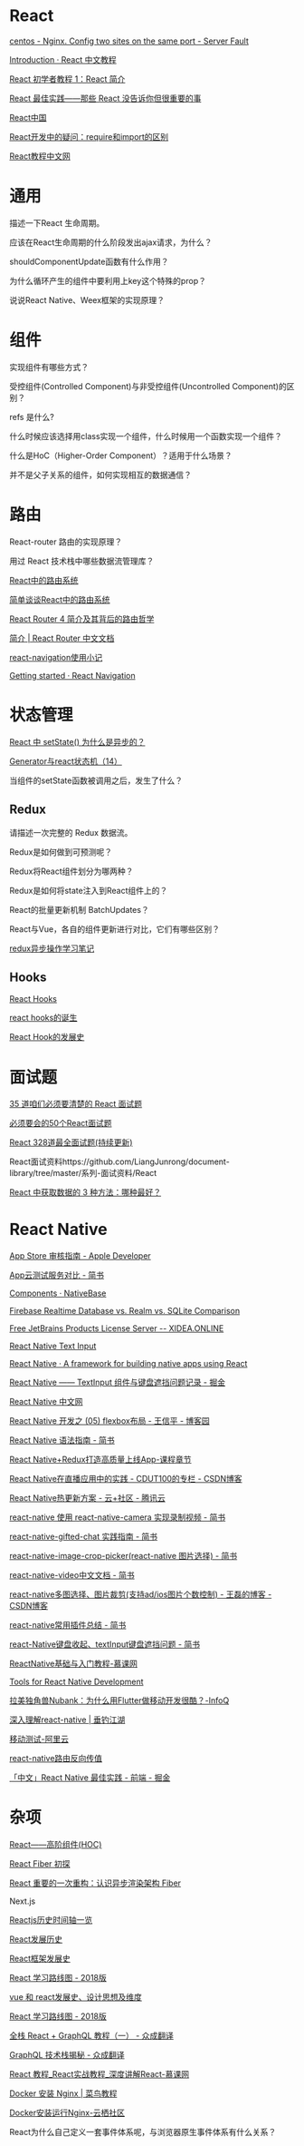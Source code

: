 # React

[centos - Nginx. Config two sites on the same port - Server Fault](https://serverfault.com/questions/705863/nginx-config-two-sites-on-the-same-port)

[Introduction · React 中文教程](http://uprogrammer.cn/react-tutorial-cn/)

[React 初学者教程 1：React 简介](https://www.w3cplus.com/react/introducing-react.html)

[React 最佳实践——那些 React 没告诉你但很重要的事](https://segmentfault.com/a/1190000005013207)

[React中国](http://www.react-cn.com/)

[React开发中的疑问：require和import的区别](https://www.jianshu.com/p/37c644db7707)

[React教程中文网](http://www.reactpeixun.com/)



# 通用

描述一下React 生命周期。

应该在React生命周期的什么阶段发出ajax请求，为什么？

shouldComponentUpdate函数有什么作用？

为什么循环产生的组件中要利用上key这个特殊的prop？

说说React Native、Weex框架的实现原理？



# 组件

实现组件有哪些方式？

受控组件(Controlled Component)与非受控组件(Uncontrolled Component)的区别？

refs 是什么?

什么时候应该选择用class实现一个组件，什么时候用一个函数实现一个组件？

什么是HoC（Higher-Order Component）？适用于什么场景？

并不是父子关系的组件，如何实现相互的数据通信？



# 路由

React-router 路由的实现原理？

用过 React 技术栈中哪些数据流管理库？

[React中的路由系统](https://www.bbsmax.com/A/B0zqmWP8zv/)

[简单谈谈React中的路由系统](http://www.10qianwan.com/articledetail/22653.html)

[React Router 4 简介及其背后的路由哲学](http://reactpeixun.com/reactganhuo/2018-01-28/335.html)

[简介 | React Router 中文文档](http://react-guide.github.io/react-router-cn/docs/Introduction.html)

[react-navigation使用小记](https://segmentfault.com/a/1190000015721918)

[Getting started · React Navigation](https://reactnavigation.org/docs/en/getting-started.html)



# 状态管理

[React 中 setState() 为什么是异步的？]( https://www.jqhtml.com/15392.html)

[Generator与react状态机（14）]( https://zhuanlan.zhihu.com/p/60914496)

当组件的setState函数被调用之后，发生了什么？



## Redux

请描述一次完整的 Redux 数据流。

Redux是如何做到可预测呢？

Redux将React组件划分为哪两种？

Redux是如何将state注入到React组件上的？

React的批量更新机制 BatchUpdates？

React与Vue，各自的组件更新进行对比，它们有哪些区别？

[redux异步操作学习笔记](http://www.cnblogs.com/xianyulaodi/p/5621959.html)



## Hooks

[React Hooks]( https://www.jianshu.com/p/76901410645a)

[react hooks的诞生](https://zhuanlan.zhihu.com/p/50953073)

[React Hook的发展史](https://juejin.cn/post/6995889352400338951)



# 面试题

[35 道咱们必须要清楚的 React 面试题](https://juejin.im/post/5dc20a4ff265da4d4e30040b)

[必须要会的50个React面试题](https://segmentfault.com/a/1190000018604138)

[React 328道最全面试题(持续更新)](https://juejin.im/post/5d310e8bf265da1bd261259d)

React面试资料https://github.com/LiangJunrong/document-library/tree/master/系列-面试资料/React

[React 中获取数据的 3 种方法：哪种最好？](https://juejin.im/post/5dc4ada5f265da4cfb51303e)



# React Native

[App Store 审核指南 - Apple Developer](https://developer.apple.com/cn/app-store/review/guidelines/)

[App云测试服务对比 - 简书](https://www.jianshu.com/p/a0250c5ea3c6)

[Components · NativeBase](https://docs.nativebase.io/Components.html#Components)

[Firebase Realtime Database vs. Realm vs. SQLite Comparison](https://db-engines.com/en/system/Firebase+Realtime+Database%3bRealm%3bSQLite)

[Free JetBrains Products License Server -- XIDEA.ONLINE](http://xidea.online/)

[React Native Text Input](https://www.tutorialspoint.com/react_native/react_native_text_input.htm)

[React Native · A framework for building native apps using React](https://facebook.github.io/react-native/)

[React Native —— TextInput 组件与键盘遮挡问题记录 - 掘金](https://juejin.im/post/5b2bc32ff265da59874d6194)

[React Native 中文网](http://reactnative.cn/)

[React Native 开发之 (05) flexbox布局 - 王信平 - 博客园](http://www.cnblogs.com/wangshuo1/p/react_native_05.html)

[React Native 语法指南 - 简书](https://www.jianshu.com/p/dcd26c3375ca)

[React Native+Redux打造高质量上线App-课程章节](https://coding.imooc.com/class/chapter/304.html#Anchor)

[React Native在直播应用中的实践 - CDUT100的专栏 - CSDN博客](https://blog.csdn.net/cdut100/article/details/52420698)

[React Native热更新方案 - 云+社区 - 腾讯云](https://cloud.tencent.com/developer/article/1038740)

[react-native 使用 react-native-camera 实现录制视频 - 简书](https://www.jianshu.com/p/5e7307408a8e)

[react-native-gifted-chat 实践指南 - 简书](https://www.jianshu.com/p/742773f0bb1b)

[react-native-image-crop-picker(react-native 图片选择) - 简书](https://www.jianshu.com/p/71dee6198b56)

[react-native-video中文文档 - 简书](https://www.jianshu.com/p/2db4e3e2c343)

[react-native多图选择、图片裁剪(支持ad/ios图片个数控制) - 王磊的博客 - CSDN博客](https://blog.csdn.net/sufu1065/article/details/80116731)

[react-native常用插件总结 - 简书](https://www.jianshu.com/p/52badbed4e7e)

[react-Native键盘收起、textInput键盘遮挡问题 - 简书](https://www.jianshu.com/p/ad00299bdc6b)

[ReactNative基础与入门教程-慕课网](https://www.imooc.com/learn/808)

[Tools for React Native Development](https://code.tutsplus.com/articles/tools-for-react-native-development--cms-29791)

[拉美独角兽Nubank：为什么用Flutter做移动开发很酷？-InfoQ](https://www.infoq.cn/article/jir3uomFKkpPlqyKMMcR)

[深入理解react-native | 垂钓江湖](http://blog.ilibrary.me/2016/12/25/react-native-internal)

[移动测试-阿里云](https://www.aliyun.com/product/mqc?spm=5176.8142029.388261.354.3836dbccTnwPAJ)

[react-native路由反向传值](https://www.jianshu.com/p/a5287a6f3f01)

[「中文」React Native 最佳实践 - 前端 - 掘金](https://juejin.im/entry/57146f338ac247006478f2d3)



# 杂项

[React——高阶组件(HOC)](https://blog.csdn.net/qq_35534823/article/details/80566037)

[React Fiber 初探]( https://www.cnblogs.com/qingmingsang/articles/9131512.html)

[React 重要的一次重构：认识异步渲染架构 Fiber]( https://zhuanlan.zhihu.com/p/49954208)

Next.js

[Reactjs历史时间轴一览](https://www.jianshu.com/p/ad533d71f79e)

[React发展历史](https://blog.csdn.net/Leon_Jinhai_Sun/article/details/103442727)

[React框架发展史](https://www.deaboway.com/react%e6%a1%86%e6%9e%b6%e5%8f%91%e5%b1%95%e5%8f%b2.html)

[React 学习路线图 - 2018版](https://zhuanlan.zhihu.com/p/39744174)

[vue 和 react发展史、设计思想及维度](https://bbs.huaweicloud.com/blogs/257646)

[React 学习路线图 - 2018版](https://zhuanlan.zhihu.com/p/39744174)

[全栈 React + GraphQL 教程（一） - 众成翻译](http://www.zcfy.cc/article/full-stack-react-graphql-tutorial-apollo-graphql-4341.html?t=new)

[GraphQL 技术栈揭秘 - 众成翻译](http://www.zcfy.cc/article/the-graphql-stack-how-everything-fits-together-apollo-graphql-4549.html?t=new)

[React 教程_React实战教程_深度讲解React-慕课网](https://www.imooc.com/topic/reactnative)

[Docker 安装 Nginx | 菜鸟教程](http://www.runoob.com/docker/docker-install-nginx.html)

[Docker安装运行Nginx-云栖社区](https://yq.aliyun.com/articles/598410)

React为什么自己定义一套事件体系呢，与浏览器原生事件体系有什么关系？